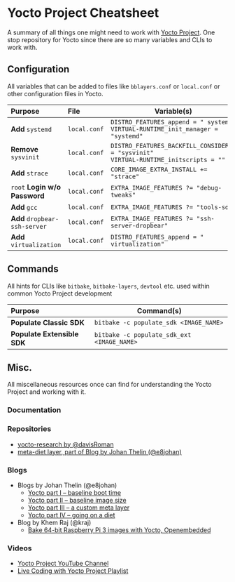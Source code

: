 # Yocto Project Cheatsheet

A summary of all things one might need to work with [Yocto Project](https://yoctoproject.org).
One stop repository for Yocto since there are so many variables and CLIs to work with.


## Configuration

All variables that can be added to files like `bblayers.conf` or `local.conf` or other configuration files in Yocto.

| Purpose                       | File         | Variable(s)                                                                                |
|:------------------------------|:-------------|--------------------------------------------------------------------------------------------|
| __Add__ `systemd`             | `local.conf` | `DISTRO_FEATURES_append = " systemd"` <br> `VIRTUAL-RUNTIME_init_manager = "systemd"`      |
| __Remove__ `sysvinit`         | `local.conf` | `DISTRO_FEATURES_BACKFILL_CONSIDERED = "sysvinit"` <br> `VIRTUAL-RUNTIME_initscripts = ""` |
| __Add__ `strace`              | `local.conf` | `CORE_IMAGE_EXTRA_INSTALL += "strace"`                                                     |
| `root` __Login w/o Password__ | `local.conf` | `EXTRA_IMAGE_FEATURES ?= "debug-tweaks"`                                                   |
| __Add__ `gcc`                 | `local.conf` | `EXTRA_IMAGE_FEATURES ?= "tools-sdk"`                                                      |
| __Add__ `dropbear-ssh-server` | `local.conf` | `EXTRA_IMAGE_FEATURES ?= "ssh-server-dropbear"`                                            |
| __Add__ `virtualization`      | `local.conf` | `DISTRO_FEATURES_append = " virtualization"`                                               |

## Commands

All hints for CLIs like `bitbake`, `bitbake-layers`, `devtool` etc. used within common Yocto Project development

| Purpose                       | Command(s)                                                                       |
|:------------------------------|----------------------------------------------------------------------------------|
| __Populate Classic SDK__      |   `bitbake -c populate_sdk <IMAGE_NAME>`                                         |
| __Populate Extensible SDK__   |   `bitbake -c populate_sdk_ext <IMAGE_NAME>`                                     |

## Misc.

All miscellaneous resources once can find for understanding the Yocto Project and working with it.

### Documentation


### Repositories

* [yocto-research by @davisRoman](https://github.com/davisRoman/yocto-research)
* [meta-diet layer, part of Blog by Johan Thelin (@e8johan)](https://github.com/e8johan/meta-diet)


### Blogs
* Blogs by Johan Thelin (@e8johan)
    - [Yocto part I – baseline boot time](http://www.thelins.se/johan/blog/2014/06/yocto-part-i-baseline-boot-time/)
    - [Yocto part II – baseline image size](http://www.thelins.se/johan/blog/2014/06/yocto-part-ii-baseline-image-size/)
    - [Yocto part III – a custom meta layer](http://www.thelins.se/johan/blog/2014/06/yocto-part-iii-a-custom-meta-layer/)
    - [Yocto part IV – going on a diet](http://www.thelins.se/johan/blog/2014/06/yocto-part-iv-going-on-a-diet/)
* Blog by Khem Raj (@kraj)
    - [Bake 64-bit Raspberry Pi 3 images with Yocto, Openembedded](https://himvis.com/bake-64-bit-raspberrypi3-images-with-yoctoopenembedded/)


### Videos

* [Yocto Project YouTube Channel](https://www.youtube.com/user/TheYoctoProject)
* [Live Coding with Yocto Project Playlist](https://www.youtube.com/playlist?list=PLD4M5FoHz-TxMfBFrDKfIS_GLY25Qsfyj)